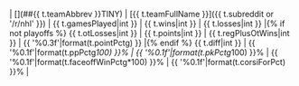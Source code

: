 | [](##{{ t.teamAbbrev }}TINY) | [{{ t.teamFullName }}]({{ t.subreddit or '/r/nhl' }}) | {{ t.gamesPlayed|int }} | {{ t.wins|int }} | {{ t.losses|int }} |{% if not playoffs %} {{ t.otLosses|int }} | {{ t.points|int }} | {{ t.regPlusOtWins|int }} | {{ '%0.3f'|format(t.pointPctg) }} |{% endif %} {{ t.diff|int }} | {{ '%0.1f'|format(t.ppPctg*100) }}% | {{ '%0.1f'|format(t.pkPctg*100) }}% | {{ '%0.1f'|format(t.faceoffWinPctg*100) }}% | {{ '%0.1f'|format(t.corsiForPct) }}% |